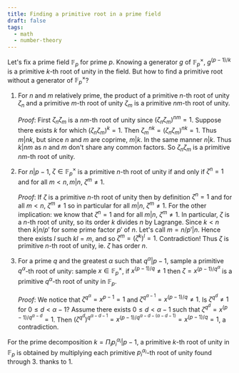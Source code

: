 ```yaml
---
title: Finding a primitive root in a prime field
draft: false
tags:
  - math
  - number-theory
---
```


Let's fix a prime field $\mathbb{F}_p$ for prime $p$. Knowing a generator $g$ of $\mathbb{F}_p^\times$, $g^{(p-1)/k}$ is a primitive $k$-th root of unity in the field. But how to find a primitive root without a generator of $\mathbb{F}_p^\times$?

1. For $n$ and $m$ relatively prime, the product of a primitive $n$-th root of unity $\zeta_n$ and a primitive $m$-th root of unity $\zeta_m$ is a primitive $nm$-th root of unity.
    
    _Proof_: First $\zeta_n\zeta_m$ is a $nm$-th root of unity since $(\zeta_n\zeta_m)^{nm}=1$. Suppose there exists $k$ for which $(\zeta_n\zeta_m)^k=1$. Then $\zeta_m^{nk}=(\zeta_n\zeta_m)^{nk}=1$. Thus $m|nk$, but since $n$ and $m$ are coprime, $m|k$. In the same manner $n|k$. Thus $k|nm$ as $n$ and $m$ don't share any common factors. So $\zeta_n \zeta_m$ is a primitive $nm$-th root of unity.
    
2. For $n|p-1$, $\zeta\in\mathbb{F}_p^\times$ is a primitive $n$-th root of unity if and only if $\zeta^n=1$ and for all $m<n, m|n$, $\zeta^m\neq 1$.
	
	_Proof_: If $\zeta$ is a primitive $n$-th root of unity then by definition $\zeta^n=1$ and for all $m<n$, $\zeta^m\neq 1$ so in particular for all $m|n$, $\zeta^m\neq 1$. For the other implication: we know that $\zeta^n=1$ and for all $m|n$, $\zeta^m\neq 1$. In particular, $\zeta$ is a $n$-th root of unity, so its order $k$ divides $n$ by Lagrange. Since $k<n$ then $k|n/p'$ for some prime factor $p'$ of $n$. Let's call $m=n/p'|n$. Hence there exists $l$ such $kl=m$, and so $\zeta^m=(\zeta^k)^l=1$. Contradiction! Thus $\zeta$ is primitive $n$-th root of unity, ie. $\zeta$ has order $n$.
	
3. For a prime $q$ and the greatest $\alpha$ such that $q^\alpha|p-1$, sample a primitive $q^\alpha$-th root of unity: sample $x\in \mathbb{F}_p^{\times}$, if $x^{(p-1)/q}\neq 1$ then $\zeta=x^{(p-1)/q^\alpha}$ is a primitive $q^\alpha$-th root of unity in $\mathbb{F}_p$.
    
    _Proof_: We notice that $\zeta^{q^\alpha}=x^{p-1}=1$ and $\zeta^{q^{\alpha-1}}=x^{(p-1)/q}\neq 1$. Is $\zeta^{q^d}\neq 1$ for $0\leq d<\alpha-1$? Assume there exists $0\leq d<\alpha-1$ such that $\zeta^{q^d}=x^{(p-1)/q^{\alpha-d}}=1$. Then $(\zeta^{q^d })^{q^{\alpha-d-1}}=x^{(p-1)/q^{\alpha-d-(\alpha-d-1)}}=x^{(p-1)/q}=1$, a contradiction.
    
For the prime decomposition $k=\Pi_i p_i^{\alpha_i}|p-1$, a primitive $k$-th root of unity in $\mathbb{F}_p$ is obtained by multiplying each primitive $p_i^{\alpha_i}$-th root of unity found through 3. thanks to 1.
